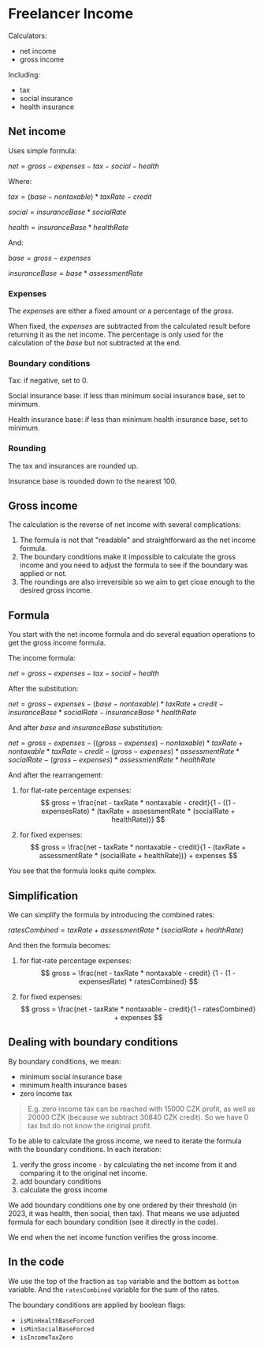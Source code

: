 # Freelancer Income

Calculators:
- net income
- gross income

Including:
- tax
- social insurance
- health insurance

## Net income

Uses simple formula:

$net = gross - expenses - tax - social - health$

Where:

$tax = (base - nontaxable) * taxRate - credit$

$social = insuranceBase * socialRate$

$health = insuranceBase * healthRate$

And:

$base = gross - expenses$

$insuranceBase = base * assessmentRate$

### Expenses

The $expenses$ are either a fixed amount or a percentage of the $gross$. 

When fixed, the $expenses$ are subtracted
from the calculated result before returning it as the net income. The percentage is only used for the calculation of
the $base$ but not subtracted at the end.

### Boundary conditions

Tax: if negative, set to 0.

Social insurance base: if less than minimum social insurance base, set to minimum.

Health insurance base: if less than minimum health insurance base, set to minimum.

### Rounding

The tax and insurances are rounded up.

Insurance base is rounded down to the nearest 100.

## Gross income

The calculation is the reverse of net income with several complications:
1. The formula is not that "readable" and straightforward as the net income formula.
2. The boundary conditions make it impossible to calculate the gross income and you need to adjust the formula
to see if the boundary was applied or not.
3. The roundings are also irreversible so we aim to get close enough to the desired gross income.

## Formula

You start with the net income formula and do several equation operations to get the gross income formula.

The income formula:

$net = gross - expenses - tax - social - health$

After the substitution:

$net = gross - expenses - (base - nontaxable) * taxRate + credit - insuranceBase * socialRate - insuranceBase * healthRate$

And after $base$ and $insuranceBase$ substitution:

$net = gross - expenses - ((gross - expenses) - nontaxable )* taxRate + nontaxable * taxRate - credit - (gross - expenses) * assessmentRate * socialRate - (gross - expenses) * assessmentRate * healthRate$

And after the rearrangement:

1. for flat-rate percentage expenses:
$$
gross = \frac{net - taxRate * nontaxable - credit}{1 - ((1 - expensesRate) * (taxRate + assessmentRate * (socialRate + healthRate))}
$$

2. for fixed expenses:
$$
gross = \frac{net - taxRate * nontaxable - credit}{1 - (taxRate + assessmentRate * (socialRate + healthRate))} + expenses
$$

You see that the formula looks quite complex.

## Simplification

We can simplify the formula by introducing the combined rates:

$ratesCombined = taxRate + assessmentRate * (socialRate + healthRate)$

And then the formula becomes:

1. for flat-rate percentage expenses:
$$
gross = \frac{net - taxRate * nontaxable - credit} {1 - (1 - expensesRate) * ratesCombined}
$$

2. for fixed expenses:
$$
gross = \frac{net - taxRate * nontaxable - credit}{1 - ratesCombined} + expenses
$$

## Dealing with boundary conditions

By boundary conditions, we mean:
- minimum social insurance base
- minimum health insurance bases
- zero income tax

> E.g. zero income tax can be reached with 15000 CZK profit, as well as 20000 CZK (because we subtract
> 30840 CZK credit). So we have 0 tax but do not know the original profit.

To be able to calculate the gross income, we need to iterate the formula with the boundary conditions. In each iteration:
1. verify the gross income - by calculating the net income from it and comparing it to the original net income. 
2. add boundary conditions
3. calculate the gross income

We add boundary conditions one by one ordered by their threshold (in 2023, it was health, then social, then tax).
That means we use adjusted formula for each boundary condition (see it directly in the code).

We end when the net income function verifies the gross income.

## In the code

We use the top of the fraction as `top` variable and the bottom as `bottom` variable. And the `ratesCombined`
variable for the sum of the rates.

The boundary conditions are applied by boolean flags:
- `isMinHealthBaseForced`
- `isMinSocialBaseForced`
- `isIncomeTaxZero`
